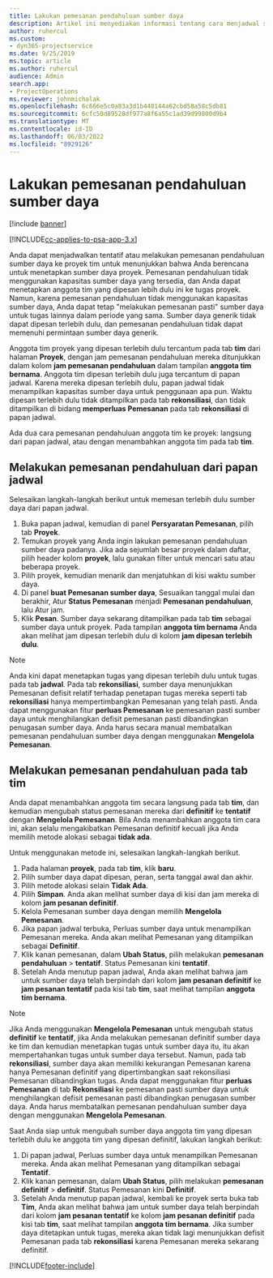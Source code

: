```yaml
---
title: Lakukan pemesanan pendahuluan sumber daya
description: Artikel ini menyediakan informasi tentang cara menjadwal secara tentatif atau pemesanan pendahuluan anggota tim proyek.
author: ruhercul
ms.custom:
- dyn365-projectservice
ms.date: 9/25/2019
ms.topic: article
ms.author: ruhercul
audience: Admin
search.app:
- ProjectOperations
ms.reviewer: johnmichalak
ms.openlocfilehash: 6c666e5c0a83a3d1b440144a62cbd58a58c5db81
ms.sourcegitcommit: 6cfc50d89528df977a8f6a55c1ad39d99800d9b4
ms.translationtype: MT
ms.contentlocale: id-ID
ms.lasthandoff: 06/03/2022
ms.locfileid: "8929126"
---
```

# <a name="soft-book-a-resource"></a>Lakukan pemesanan pendahuluan sumber daya

[!include [banner](../includes/psa-now-project-operations.md)]

[!INCLUDE[cc-applies-to-psa-app-3.x](../includes/cc-applies-to-psa-app-3x.md)]

Anda dapat menjadwalkan tentatif atau melakukan pemesanan pendahuluan sumber daya ke proyek tim untuk menunjukkan bahwa Anda berencana untuk menetapkan sumber daya proyek. Pemesanan pendahuluan tidak menggunakan kapasitas sumber daya yang tersedia, dan Anda dapat menetapkan anggota tim yang dipesan lebih dulu ini ke tugas proyek. Namun, karena pemesanan pendahuluan tidak menggunakan kapasitas sumber daya, Anda dapat tetap "melakukan pemesanan pasti" sumber daya untuk tugas lainnya dalam periode yang sama. Sumber daya generik tidak dapat dipesan terlebih dulu, dan pemesanan pendahuluan tidak dapat memenuhi permintaan sumber daya generik.

Anggota tim proyek yang dipesan terlebih dulu tercantum pada tab **tim** dari halaman **Proyek**, dengan jam pemesanan pendahuluan mereka ditunjukkan dalam kolom **jam pemesanan pendahuluan** dalam tampilan **anggota tim bernama**. Anggota tim dipesan terlebih dulu juga tercantum di papan jadwal. Karena mereka dipesan terlebih dulu, papan jadwal tidak menampilkan kapasitas sumber daya untuk penggunaan apa pun. Waktu dipesan terlebih dulu tidak ditampilkan pada tab **rekonsiliasi**, dan tidak ditampilkan di bidang **memperluas Pemesanan** pada tab **rekonsiliasi** di papan jadwal. 

Ada dua cara pemesanan pendahuluan anggota tim ke proyek: langsung dari papan jadwal, atau dengan menambahkan anggota tim pada tab **tim**. 

## <a name="soft-book-from-the-schedule-board"></a>Melakukan pemesanan pendahuluan dari papan jadwal
Selesaikan langkah-langkah berikut untuk memesan terlebih dulu sumber daya dari papan jadwal. 

1. Buka papan jadwal, kemudian di panel **Persyaratan Pemesanan**, pilih tab **Proyek**.
2. Temukan proyek yang Anda ingin lakukan pemesanan pendahuluan sumber daya padanya. Jika ada sejumlah besar proyek dalam daftar, pilih header kolom **proyek**, lalu gunakan filter untuk mencari satu atau beberapa proyek.
3. Pilih proyek, kemudian menarik dan menjatuhkan di kisi waktu sumber daya.
5. Di panel **buat Pemesanan sumber daya**, Sesuaikan tanggal mulai dan berakhir, Atur **Status Pemesanan** menjadi **Pemesanan pendahuluan**, lalu Atur jam. 
6. Klik **Pesan**. Sumber daya sekarang ditampilkan pada tab **tim** sebagai sumber daya untuk proyek. Pada tampilan **anggota tim bernama** Anda akan melihat jam dipesan terlebih dulu di kolom **jam dipesan terlebih dulu**.

> [!NOTE]
> Anda kini dapat menetapkan tugas yang dipesan terlebih dulu untuk tugas pada tab **jadwal**. Pada tab **rekonsiliasi**, sumber daya menunjukkan Pemesanan defisit relatif terhadap penetapan tugas mereka seperti tab **rekonsiliasi** hanya mempertimbangkan Pemesanan yang telah pasti. Anda dapat menggunakan fitur **perluas Pemesanan** ke pemesanan pasti sumber daya untuk menghilangkan defisit pemesanan pasti dibandingkan penugasan sumber daya. Anda harus secara manual membatalkan pemesanan pendahuluan sumber daya dengan menggunakan **Mengelola Pemesanan**.

## <a name="soft-book-on-the-team-tab"></a>Melakukan pemesanan pendahuluan pada tab tim

Anda dapat menambahkan anggota tim secara langsung pada tab **tim**, dan kemudian mengubah status pemesanan mereka dari **definitif** ke **tentatif** dengan **Mengelola Pemesanan**. Bila Anda menambahkan anggota tim cara ini, akan selalu mengakibatkan Pemesanan definitif kecuali jika Anda memilih metode alokasi sebagai **tidak ada**.

Untuk menggunakan metode ini, selesaikan langkah-langkah berikut.

1. Pada halaman **proyek**, pada tab **tim**, klik **baru**.
2. Pilih sumber daya dapat dipesan, peran, serta tanggal awal dan akhir.
3. Pilih metode alokasi selain **Tidak Ada**.
4. Pilih **Simpan**. Anda akan melihat sumber daya di kisi dan jam mereka di kolom **jam pesanan definitif**.
5. Kelola Pemesanan sumber daya dengan memilih **Mengelola Pemesanan**.
6. Jika papan jadwal terbuka, Perluas sumber daya untuk menampilkan Pemesanan mereka. Anda akan melihat Pemesanan yang ditampilkan sebagai **Definitif**.
7. Klik kanan pemesanan, dalam **Ubah Status**, pilih melakukan **pemesanan pendahuluan** \> **tentatif**. Status Pemesanan kini **tentatif**.
8. Setelah Anda menutup papan jadwal, Anda akan melihat bahwa jam untuk sumber daya telah berpindah dari kolom **jam pesanan definitif** ke **jam pesanan tentatif** pada kisi tab **tim**, saat melihat tampilan **anggota tim bernama**.

> [!NOTE]
> Jika Anda menggunakan **Mengelola Pemesanan** untuk mengubah status **definitif** ke **tentatif**, jika Anda melakukan pemesanan definitif sumber daya ke tim dan kemudian menetapkan tugas untuk sumber daya itu, itu akan mempertahankan tugas untuk sumber daya tersebut. Namun, pada tab **rekonsiliasi**, sumber daya akan memiliki kekurangan Pemesanan karena hanya Pemesanan definitif yang dipertimbangkan saat rekonsiliasi Pemesanan dibandingkan tugas. Anda dapat menggunakan fitur **perluas Pemesanan** di tab **Rekonsiliasi** ke pemesanan pasti sumber daya untuk menghilangkan defisit pemesanan pasti dibandingkan penugasan sumber daya. Anda harus membatalkan pemesanan pendahuluan sumber daya dengan menggunakan **Mengelola Pemesanan**.

Saat Anda siap untuk mengubah sumber daya anggota tim yang dipesan terlebih dulu ke anggota tim yang dipesan definitif, lakukan langkah berikut:

1. Di papan jadwal, Perluas sumber daya untuk menampilkan Pemesanan mereka. Anda akan melihat Pemesanan yang ditampilkan sebagai **Tentatif**.
2. Klik kanan pemesanan, dalam **Ubah Status**, pilih melakukan **pemesanan definitif** \> **definitif**. Status Pemesanan kini **Definitif**.
3. Setelah Anda menutup papan jadwal, kembali ke proyek serta buka tab **Tim**, Anda akan melihat bahwa jam untuk sumber daya telah berpindah dari kolom **jam pesanan tentatif** ke kolom **jam pesanan definitif** pada kisi tab **tim**, saat melihat tampilan **anggota tim bernama**. Jika sumber daya ditetapkan untuk tugas, mereka akan tidak lagi menunjukkan defisit Pemesanan pada tab **rekonsiliasi** karena Pemesanan mereka sekarang definitif.



[!INCLUDE[footer-include](../includes/footer-banner.md)]
